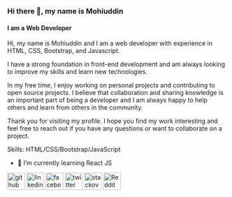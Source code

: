 ### Hi there 👋, my name is Mohiuddin
#### I am a Web Developer
Hi, my name is Mohiuddin and I am a web developer with experience in HTML, CSS, Bootstrap, and Javascript.

I have a strong foundation in front-end development and am always looking to improve my skills and learn new technologies.

In my free time, I enjoy working on personal projects and contributing to open source projects. I believe that collaboration and sharing knowledge is an important part of being a developer and I am always happy to help others and learn from others in the community.

Thank you for visiting my profile. I hope you find my work interesting and feel free to reach out if you have any questions or want to collaborate on a project.

Skills: HTML/CSS/Bootstrap/JavaScript

- 🌱 I’m currently learning React JS 


[<img src='https://cdn.jsdelivr.net/npm/simple-icons@3.0.1/icons/github.svg' alt='github' height='40'>](https://github.com/https://github.com/Mohiuddin-64bit)  [<img src='https://cdn.jsdelivr.net/npm/simple-icons@3.0.1/icons/linkedin.svg' alt='linkedin' height='40'>](https://www.linkedin.com/in/https://www.linkedin.com/in/md-mohiuddin-54a18a247//)  [<img src='https://cdn.jsdelivr.net/npm/simple-icons@3.0.1/icons/facebook.svg' alt='facebook' height='40'>](https://www.facebook.com/https://www.facebook.com/profile.php?id=100004292329241)  [<img src='https://cdn.jsdelivr.net/npm/simple-icons@3.0.1/icons/twitter.svg' alt='twitter' height='40'>](https://twitter.com/https://twitter.com/Mohiudd33032210)  [<img src='https://cdn.jsdelivr.net/npm/simple-icons@3.0.1/icons/stackoverflow.svg' alt='stackoverflow' height='40'>](https://stackoverflow.com/users/https://stackoverflow.com/users/13513972/md-mohiuddin)  [<img src='https://cdn.jsdelivr.net/npm/simple-icons@3.0.1/icons/reddit.svg' alt='Reddit' height='40'>](https://www.reddit.com/user/https://www.reddit.com/user/Mohiuddin64-bit)  

